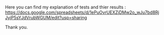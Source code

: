 Here you can find my explanation of tests and thier results :
https://docs.google.com/spreadsheets/d/1ePuOvrUEXZjDMw2o_wJu7bd8RjJyjP5sYJdVrubWGUM/edit?usp=sharing

Thank you.
